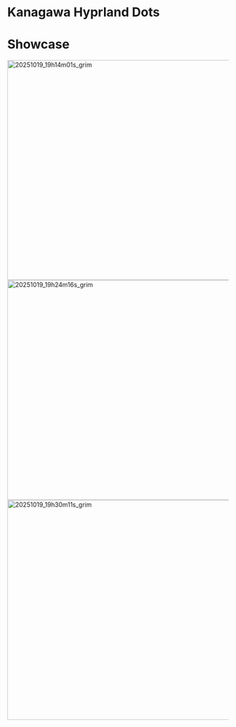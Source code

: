 # Kanagawa Hyprland Dots

# Showcase

<img width="600" height="500" alt="20251019_19h14m01s_grim" src="https://github.com/user-attachments/assets/dc0d2e8a-64a1-4e80-8b11-32b8dad7d49b" />

<img width="600" height="500" alt="20251019_19h24m16s_grim" src="https://github.com/user-attachments/assets/a317f884-77aa-447f-b47a-9bf89e0ce021" />

<img width="600" height="500" alt="20251019_19h30m11s_grim" src="https://github.com/user-attachments/assets/ac6720c5-525f-44bc-b209-c428a8d3fbd0" />
